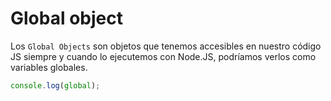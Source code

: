 # Global object

Los `Global Objects` son objetos que tenemos accesibles en nuestro código JS siempre y cuando lo ejecutemos con Node.JS, podríamos verlos como variables globales.

```js
console.log(global);
```

